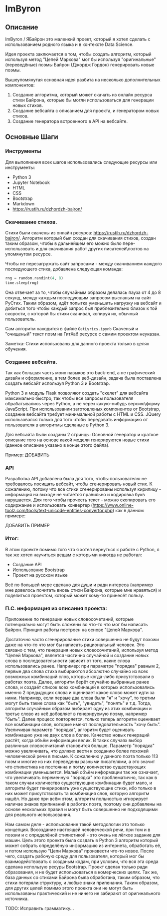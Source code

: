 # ImByron

## Описание

ImByron / ЯБайрон это маленкий проект, который я хотел сделать с использованием родного языка и в контексте Data Science.

Идея проекта заключается в том, чтобы создать алгоритм, который используя метод "Цепей Маркова" мог бы используя "оригинальные" (переведёные) поэмы Байрон (Джордж Гордон) генерировать новые поэмы.

Вышеупомянутая основная идея разбита на несколько дополнительных компонентов:

1. Создание алгоритма, который может скачать из онлайн ресурса стихи Байрона, которые бы могли использоваться для генерации новых стихов.
2. Создание вебсайта с описанием для проекта, и генератором новых стихов.
3. Создание генератора встроенного в API на вебсайте.

## Основные Шаги

### Инструменты

Для выполнения всех шагов использовались следующие ресурсы или инструменты: 
* Python 3
* Jupyter Notebook
* HTML
* CSS
* Bootstrap
* Markdown
* https://rustih.ru/dzhordzh-bajron/

### Скачивание стихов.

Стихи были скачены из онлайн ресурса: https://rustih.ru/dzhordzh-bajron/. Алгоритм который был создан для скачивания стихов, создан таким образом, чтобы в дальнейшем его можно было пере-использовать и для скачивания работ других писателей\поэтов на упомянутом ресурсе.

Чтобы не перезагружать сайт запросами - между скачиванием каждого последуюшего стиха, добавлена следующая команда:

```python
rng = random.randint(4, 8)
time.sleep(rng)
```
Она отвечает за то, чтобы случайным образом делалась пауза от 4 до 8 секунд, между каждым последующим запросом высланым на сайт РуСтих. Таким образом, идёт попытка уменьшить нагрузку на вебсайт и добиться того чтобы каждый запрос был приблезительно близок к той скорости, с которой бы стихи скачивал, копируя их, обычный пользователь.

Сам алгоритм находится в файле `GetLyrics.ipynb` Скаченый и "очищеный" текст поэм на ГитХаб ресурсе с самим проектом неуказан.

Заметка: Стихи использованы для данного проекта только в целях обучения.

### Создание вебсайта.

Так как большая часть моих навыков это back-end, а не графический дизайн и оформление, а тем более веб-дизайн, задача была поставлена создать вебсайт используя Python 3 и Bootstrap.

Python 3 и модуль Flask позволяют создать "скелет" для вебсайта максимально быстро, так чтобы все запросы пользователя обрабатывались через Python, а не через какую-нибудь версию\форму JavaScript. При использовании заготовленых компонентов от Bootstrap, создание вебсайта требует минимальной работы с HTML и CSS. JQuery использовался только для того чтобы передовать информацию от пользователя в алгоритмы сделаные в Python 3.

Для вебсайта были созданы 2 стринцы: Основной генератор и краткое описание того на основе какой модели генерируются новые стихи (данное описание указано в конце этого файла).

Пример: ДОБАВИТЬ

### API

Разработка API добавлена была для того, чтобы пользователю не требовалось посищять вебсайт, чтобы сгенерировать новый стих. К сожалению, потому что все стихи сгенерированы используя кирилицу - информация на выходе не читается правильно и кодировка букв нарушается. Для того чтобы прочесть текст - можно скопировать его содиржание и использовать конвертер (https://www.online-toolz.com/tools/text-unicode-entities-convertor.php) как в данном примере: 

ДОБАВИТЬ ПРИМЕР

### Итог:

В этом проекте помимо того что я хотел вернуться к работе с Python, я так же хотел научиться вещам с которыми никогда не работал:

* Создание API
* Использовние Bootstrap
* Проект на русском языке

Всё по большей мере сделано для души и ради интереса (например мне довелось почитать вновь стихи Байрона, которые мне нравяться) и поделиться проектом, который может кому-то принесёт пользу.

### П.С. информация из описания проекта:

Приложение по генерации новых словосочетаний, которые потнециально могут быть сложены во что-то что мог бы написать Байрон. Принцип работы построен на основе "Цепей Маркова".

Достаточно часто сгенерированые стихи совершенно не будут похожи даже на что-то что мог бы написать рациональный человек. Это связано с тем, что генерация новых словосочитаний, используя метод "Цепей Маркова", является частично случайной и создание новых слова в последовательности зависит от того, какие слова использовались ранее. Например: при параметре "порядка" равным 2, первые два слова стиха выбираются абсолютно случайно из всех возможных комбинаций слов, которые когда-либо присутствовали в работах поэта. Далее, алгоритм берёт случайно выбранные ранее слова, и создаёт список всех комбинаций в которых использовались именно 2 предыдущих слова и оценивает какое слово может идти за ними. Например, если первые два слова были "я" и "хочу", то третим могут быть такие слова как "быть", "увидеть", "понять" и т.д. Тогда, алгоритм случайным образом выбирает одну из этих комбинации и третье слово из неё добовляет в генерируемую поэму, например "быть". Далее процесс повторяется, только теперь алгоритм оценивает все комбинации слов, которые имеют последовательность "хочу быть". Увеличивая параметр "порядка", алгоритм будет оценивать комбинацию уже не двух слов а более. Качество новых генераций растёт, когда объём информации велик. В таких случаях выбор различных словосочитаний становится больше. Параметр "порядка" можно увеличивать, что должно вести к созданию более похожей человеческой речи в письме. К сожалению у данного поэта только 113 поэм и многие из них переведены разными писателями, а это значит что стилистика не постоянна и потму количество существующих комбинации уменьшается. Малый объём информации так же означает, что увеличивать переменную "порядка" это проблематично, так как в таком случаи количество существующих комбинации будет мало, и алгоритм будет генерировать уже существующие стихи, ибо только в них может присутствовать та комбинация слов, которую алгоритм нашёл. Но даже при всём этом, алгоритм польностью игнорирует наличае знаков припинаний в работах поэта, поэтому они добавлены на основе нескольких правил и могут быть совершенно не подходящими для реального использования.

Нам самом деле - использование такой методологии это только концепция. Восоздание настоящей человеческой речи, при том и в поэзии и с определёной стилистикой - это очень не лёгкое задание для машин. Цель этого проекта была создать в Python 3 алгоритм который может собрать определёную информацию из интернета, обработать её, и потом использую "Цепи Маркова" произвести что-то новое. После чего, создать рабочую среду для пользователя, который мог бы взаимодействовать с созданым кодам, при условии, что вся эта среда сделана использую ресуры Bootstrap. Проект сделан только ради образования, и не будет использоваться в комерческих целях. Так же, база данных со стихами Байрона была обработана, таким образом, что стихи потеряли структуру, и любые знаки припенания. Таким образом, для других целей помимо этого проекта они не могут быть использованы практический и не ничего не забирают от оригинального источника.

TODO: Исправить грамматику...
